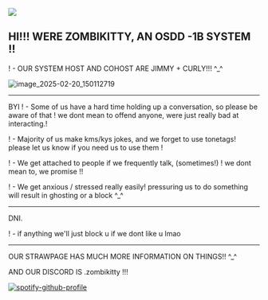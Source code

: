 ![](https://komarev.com/ghpvc/?username=zombikitty&color=grey)

## HI!!! WERE ZOMBIKITTY, AN OSDD -1B SYSTEM !!

! - OUR SYSTEM HOST AND COHOST ARE JIMMY + CURLY!!! ^_^

![image_2025-02-20_150112719](https://github.com/user-attachments/assets/001462fb-78b7-4311-a1f4-88cb7c1c759f)


--------------------------------------------------------

BYI
! - Some of us have a hard time holding up a conversation, so please be aware of that ! we dont mean to offend anyone, were just really bad at interacting.!

! - Majority of us make kms/kys jokes, and we forget to use tonetags! please let us know if you need us to use them !

! - We get attached to people if we frequently talk, (sometimes!) ! we dont mean to, we promise !!

! - We get anxious / stressed really easily! pressuring us to do something will result in ghosting or a block ^_^


--------------------------------------------------------

DNI.

! - if anything we'll just block u if we dont like u lmao

---------------------------------------------------------

OUR STRAWPAGE HAS MUCH MORE INFORMATION ON THINGS!! ^_^

AND OUR DISCORD IS .zombikitty !!!




[![spotify-github-profile](https://spotify-github-profile.kittinanx.com/api/view?uid=31v74xrdgiha5cc6je6xdu6rzkxm&cover_image=true&theme=novatorem&show_offline=true&background_color=121212&interchange=true&bar_color=823a3a&bar_color_cover=false)](https://github.com/kittinan/spotify-github-profile)
<!--
**zombikitty/zombikitty** is a ✨ _special_ ✨ repository because its `README.md` (this file) appears on your GitHub profile.

Here are some ideas to get you started:


-->
